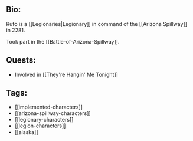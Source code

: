 ## Bio:

Rufo is a [[Legionaries|Legionary]] in command of the [[Arizona Spillway]] in 2281.

Took part in the [[Battle-of-Arizona-Spillway]].

## Quests:

- Involved in [[They're Hangin' Me Tonight]]

## Tags:

- [[implemented-characters]]
- [[arizona-spillway-characters]]
- [[legionary-characters]]
- [[legion-characters]]
- [[alaska]]